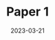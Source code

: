 ---
layout: default+toc
title: Paper 1
authors:
  - Jane Doe
date: 2023-03-21
tags:
  - python
  - word-embedding
summary: This paper is an opinion piece about performing word embedding for ancient langauges in python.
type: white-paper
---